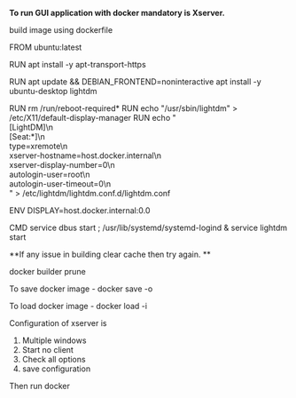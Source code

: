 **To run GUI application with docker mandatory is Xserver.**

build image using dockerfile

FROM ubuntu:latest

RUN apt install -y apt-transport-https

RUN apt update && DEBIAN_FRONTEND=noninteractive apt install -y ubuntu-desktop lightdm

RUN rm /run/reboot-required*
RUN echo "/usr/sbin/lightdm" > /etc/X11/default-display-manager
RUN echo "\
[LightDM]\n\
[Seat:*]\n\
type=xremote\n\
xserver-hostname=host.docker.internal\n\
xserver-display-number=0\n\
autologin-user=root\n\
autologin-user-timeout=0\n\
" > /etc/lightdm/lightdm.conf.d/lightdm.conf

ENV DISPLAY=host.docker.internal:0.0

CMD service dbus start ; /usr/lib/systemd/systemd-logind & service lightdm start


**If any issue in building clear cache then try again. **

docker builder prune

To save docker image - docker save -o <path for generated tar file> <image name>

To load docker image - docker load -i <path to image tar file>

Configuration of xserver is 

1. Multiple windows
2. Start no client
3. Check all options
4. save configuration

Then run docker


